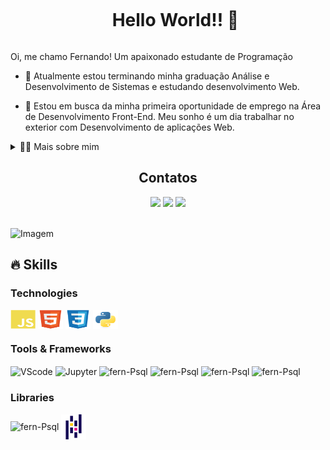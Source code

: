 <div id="user-content-toc">
  <ul align="center">
    <h1 style="display: inline-block">Hello World!! 🖖</h1>
</div>

<p>
  Oi, me chamo Fernando! Um apaixonado estudante de Programação

  - 🌱 Atualmente estou terminando minha graduação Análise e Desenvolvimento de Sistemas e estudando desenvolvimento Web.
    
  - 🔭 Estou em busca da minha primeira oportunidade de emprego na Área de Desenvolvimento Front-End. Meu sonho é um dia trabalhar no exterior com Desenvolvimento de aplicações Web.
</p>

<details>
  <summary>👨‍💻 Mais sobre mim</summary>

  - 💬 Tenho 32 anos e atualmente moro no Brasil. Tenho experiência básica com SQL, Python, Análise de Dados, Visualização de Dados e Desenvolvimento Front-End. Também tenho experiencias em outros setores dentro da área de TI, o que me ajudou a obter muito conhecimento de como funciona a programação.

  - ⚡ Gosto de tocar teclado e sou um entusiasta por controladores MIDI além de ter construido meu próprio controlador, além de assistir filmes e séries e jogar! Acredito que nossos interesses pessoais contribuem para uma percepção mais apurada das coisas e para a resolução de problemas. \o/
</details>

##
<div align="center">
<h2> Contatos </h2>
<a href="https://www.linkedin.com/in/fernando-souza-a97118216/" target="_blank"><img src="https://img.shields.io/badge/linkedin-%230077B5.svg?style=for-the-badge&logo=linkedin&logoColor=white" target="_blank"></a> 
<a href="#" target="_blank"><img src="https://img.shields.io/badge/Microsoft_Outlook-0078D4?style=for-the-badge&logo=microsoft-outlook&logoColor=white" target="_blank"></a>
<a href="https://www.instagram.com/fernandobertino/" target="_blank"><img src="https://img.shields.io/badge/Instagram-%23E4405F.svg?style=for-the-badge&logo=Instagram&logoColor=white" target="_blank"></a>
<!--  
<a href="#" target="_blank"><img src="https://img.shields.io/badge/YouTube-FF0000?style=for-the-badge&logo=youtube&logoColor=white" target="_blank"></a>
<a href="#" target="_blank"><img src="https://img.shields.io/badge/Twitch-9146FF?style=for-the-badge&logo=twitch&logoColor=white" target="_blank"></a>
<a href="#" target="_blank"><img src="https://img.shields.io/badge/Discord-7289DA?style=for-the-badge&logo=discord&logoColor=white" target="_blank"></a> 
-->
</div>

##
<!-- GIF -->
<p align="left">
  <img align="center" src="https://github.com/FernandoBertino2/fernandobertino2/assets/155702767/b58e9731-c88f-49fe-8b3c-8567e21b8239" alt="Imagem">
</p>



##

## 🔥 Skills
<!-- Skills: Programming Languages -->
  <div style="flex-basis: 70%;">
    <h3>Technologies</h3>
    <img align="center" alt="Js" height="30" width="40" src="https://raw.githubusercontent.com/devicons/devicon/master/icons/javascript/javascript-plain.svg">
    <img align="center" alt="HTML" height="30" width="40" src="https://raw.githubusercontent.com/devicons/devicon/master/icons/html5/html5-original.svg">
    <img align="center" alt="CSS" height="30" width="40" src="https://raw.githubusercontent.com/devicons/devicon/master/icons/css3/css3-original.svg">
    <img align="center" alt="Python" height="30" width="40" src="https://raw.githubusercontent.com/devicons/devicon/master/icons/python/python-original.svg">
  </div>
  
  <!-- Skills: Tools & Frameworks -->
  <div style="flex-basis: 70%;">
    <h3>Tools & Frameworks</h3>
    <img align="center" alt="VScode" height="30" width="40" src="https://cdn.jsdelivr.net/gh/devicons/devicon/icons/vscode/vscode-original.svg">
    <img align="center" alt="Jupyter" height="30" width="40" src="https://cdn.jsdelivr.net/gh/devicons/devicon/icons/jupyter/jupyter-original.svg">
    <img align="center" alt="fern-Psql" height="30" width="40" src="https://www.vectorlogo.zone/logos/postgresql/postgresql-icon.svg">
    <img align="center" alt="fern-Psql" height="30" width="40" src="https://www.svgrepo.com/show/303251/mysql-logo.svg">
    <img align="center" alt="fern-Psql" height="30" width="40" src="https://www.svgrepo.com/show/452210/git.svg">
    <img align="center" alt="fern-Psql" height="30" width="40" src="https://www.svgrepo.com/show/475654/github-color.svg">

    
  </div>
  
  <!-- Skills: Libraries -->
  <div style="flex-basis: 30%;">
    <h3>Libraries</h3>
    <img align="center" alt="fern-Psql" height="30" width="40" src="https://www.svgrepo.com/show/354243/qt.svg">
    <img align="center" alt="Pandas" src="https://raw.githubusercontent.com/devicons/devicon/2ae2a900d2f041da66e950e4d48052658d850630/icons/pandas/pandas-original.svg" alt="pandas" width="40" height="40"/>
  </div>

